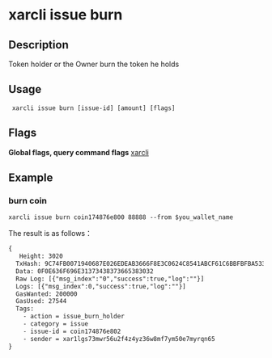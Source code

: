 # xarcli issue burn

## Description
Token holder or the Owner burn the token he holds
## Usage
```shell
 xarcli issue burn [issue-id] [amount] [flags]
```
## Flags

**Global flags, query command flags** [xarcli](../README.md)

## Example
### burn coin
```shell
xarcli issue burn coin174876e800 88888 --from $you_wallet_name
```
The result is as follows：
```txt
{
   Height: 3020
  TxHash: 9C74FB0071940687E026EDEAB3666F8E3C0624C8541ABCF61C6BBFBFBA533F97
  Data: 0F0E636F696E31373438373665383032
  Raw Log: [{"msg_index":"0","success":true,"log":""}]
  Logs: [{"msg_index":0,"success":true,"log":""}]
  GasWanted: 200000
  GasUsed: 27544
  Tags:
    - action = issue_burn_holder
    - category = issue
    - issue-id = coin174876e802
    - sender = xar1lgs73mwr56u2f4z4yz36w8mf7ym50e7myrqn65
}
```
